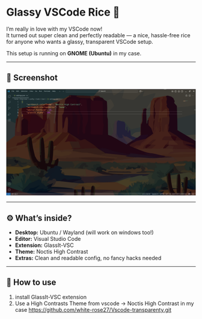 # Glassy VSCode Rice 🌿

I’m really in love with my VSCode now!  
It turned out super clean and perfectly readable — a nice, hassle-free rice for anyone who wants a glassy, transparent VSCode setup.  

This setup is running on **GNOME (Ubuntu)** in my case.

---

## 📸 Screenshot
![screenshot](screenshot1.png)

---

## ⚙️ What’s inside?
- **Desktop:** Ubuntu / Wayland (will work on windows too!)
- **Editor:** Visual Studio Code  
- **Extension:** GlassIt-VSC
- **Theme:** Noctis High Contrast
- **Extras:** Clean and readable config, no fancy hacks needed  

---

## 🚀 How to use
1. install GlassIt-VSC extension
2. Use a High Contrasts Theme from vscode -> Noctis High Contrast in my case
https://github.com/white-rose27/Vscode-transparenty.git
